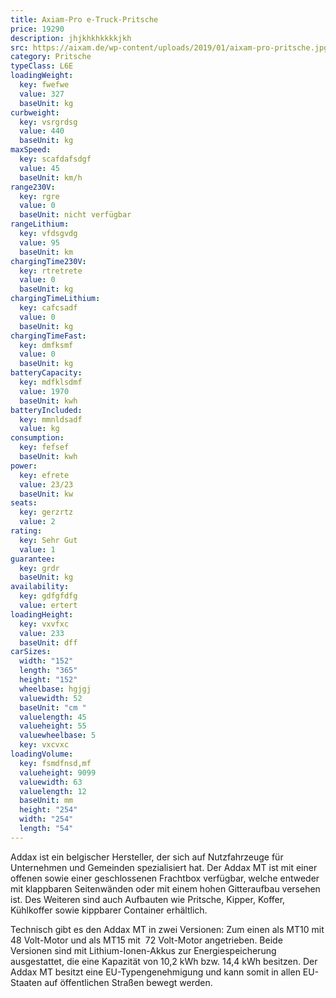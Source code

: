 ```yaml
---
title: Axiam-Pro e-Truck-Pritsche
price: 19290
description: jhjkhkhkkkkjkh
src: https://aixam.de/wp-content/uploads/2019/01/aixam-pro-pritsche.jpg
category: Pritsche
typeClass: L6E
loadingWeight:
  key: fwefwe
  value: 327
  baseUnit: kg
curbweight:
  key: vsrgrdsg
  value: 440
  baseUnit: kg
maxSpeed:
  key: scafdafsdgf
  value: 45
  baseUnit: km/h
range230V:
  key: rgre
  value: 0
  baseUnit: nicht verfügbar
rangeLithium:
  key: vfdsgvdg
  value: 95
  baseUnit: km
chargingTime230V:
  key: rtretrete
  value: 0
  baseUnit: kg
chargingTimeLithium:
  key: cafcsadf
  value: 0
  baseUnit: kg
chargingTimeFast:
  key: dmfksmf
  value: 0
  baseUnit: kg
batteryCapacity:
  key: mdfklsdmf
  value: 1970
  baseUnit: kwh
batteryIncluded:
  key: mmnldsadf
  value: kg
consumption:
  key: fefsef
  baseUnit: kwh
power:
  key: efrete
  value: 23/23
  baseUnit: kw
seats:
  key: gerzrtz
  value: 2
rating:
  key: Sehr Gut
  value: 1
guarantee:
  key: grdr
  baseUnit: kg
availability:
  key: gdfgfdfg
  value: ertert
loadingHeight:
  key: vxvfxc
  value: 233
  baseUnit: dff
carSizes:
  width: "152"
  length: "365"
  height: "152"
  wheelbase: hgjgj
  valuewidth: 52
  baseUnit: "cm "
  valuelength: 45
  valueheight: 55
  valuewheelbase: 5
  key: vxcvxc
loadingVolume:
  key: fsmdfnsd,mf
  valueheight: 9099
  valuewidth: 63
  valuelength: 12
  baseUnit: mm
  height: "254"
  width: "254"
  length: "54"
---
```

Addax ist ein belgischer Hersteller, der sich auf Nutzfahrzeuge für Unternehmen und Gemeinden spezialisiert hat. Der Addax MT ist mit einer offenen sowie einer geschlossenen Frachtbox verfügbar, welche entweder mit klappbaren Seitenwänden oder mit einem hohen Gitteraufbau versehen ist. Des Weiteren sind auch Aufbauten wie Pritsche, Kipper, Koffer, Kühlkoffer sowie kippbarer Container erhältlich.

Technisch gibt es den Addax MT in zwei Versionen: Zum einen als MT10 mit 48 Volt-Motor und als MT15 mit  72 Volt-Motor angetrieben. Beide Versionen sind mit Lithium-Ionen-Akkus zur Energiespeicherung ausgestattet, die eine Kapazität von 10,2 kWh bzw. 14,4 kWh besitzen. Der Addax MT besitzt eine EU-Typengenehmigung und kann somit in allen EU-Staaten auf öffentlichen Straßen bewegt werden.